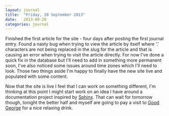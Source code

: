 ```yaml
---
layout: journal
title:  "Friday, 20 September 2013"
date:   2013-09-20
categories: journal
---
```


Finished the first article for the site - four days after posting the first journal
entry. Found a nasty bug when trying to view the article by itself where '.' characters
are not being replaced in the slug for the article and that is causing an error
when trying to visit the article directly. For now I've done a quick fix in the
database but I'll need to add in something more permanent soon, I've also noticed
some issues around time zones which I'll need to look. Those two things aside I'm
happy to finally have the new site live and populated with some content.

Now that the site is live I feel that I can work on something different, I'm thinking
at this point I might start work on an idea I have around a documentation project
inspired by [Sphinx](http://sphinx-doc.org/). That can wait for tomorrow though,
tonight the better half and myself are going to pay a visit to [Good George](http://www.goodgeorge.co.nz/)
for a nice relaxing drink.

